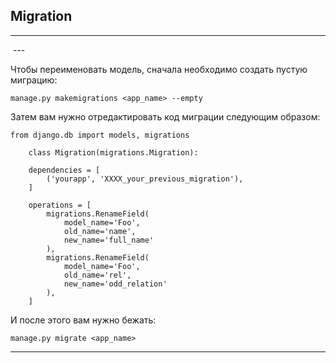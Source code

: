 Migration
---

---
<img src="https://img.shields.io/badge/v-3.0-blue?style=for-the-badge" alt="">
---

Чтобы переименовать модель, сначала необходимо создать пустую миграцию:

    manage.py makemigrations <app_name> --empty

Затем вам нужно отредактировать код миграции следующим образом:

    from django.db import models, migrations

        class Migration(migrations.Migration):

        dependencies = [
            ('yourapp', 'XXXX_your_previous_migration'),
        ]

        operations = [
            migrations.RenameField(
                model_name='Foo',
                old_name='name',
                new_name='full_name'
            ),
            migrations.RenameField(
                model_name='Foo',
                old_name='rel',
                new_name='odd_relation'
            ),
        ]

И после этого вам нужно бежать:

    manage.py migrate <app_name>

---